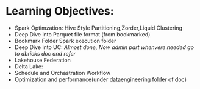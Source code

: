 # Learning Objectives:
* Spark Optimzation: Hive Style Partitioning,Zorder,Liquid Clustering
* Deep Dive into Parquet file format (from bookmarked)
* Bookmark Folder Spark execution folder
* Deep Dive into UC: *Almost done, Now admin part whenvere needed go to dbricks doc and refer*
* Lakehouse Federation
* Delta Lake:
* Schedule and Orchastration Workflow
* Optimization and performance(under dataengineering folder of doc)
